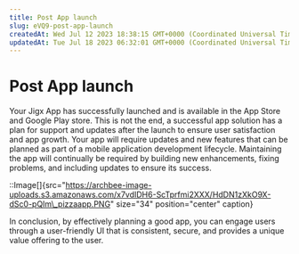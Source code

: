```yaml
---
title: Post App launch
slug: eVQ9-post-app-launch
createdAt: Wed Jul 12 2023 18:38:15 GMT+0000 (Coordinated Universal Time)
updatedAt: Tue Jul 18 2023 06:32:01 GMT+0000 (Coordinated Universal Time)
---
```


# Post App launch

Your Jigx App has successfully launched and is available in the App Store and Google Play store. This is not the end, a successful app solution has a plan for support and updates after the launch to ensure user satisfaction and app growth. Your app will require updates and new features that can be planned as part of a mobile application development lifecycle. Maintaining the app will continually be required by building new enhancements, fixing problems, and including updates to ensure its success.

::Image\[]{src="https://archbee-image-uploads.s3.amazonaws.com/x7vdIDH6-ScTprfmi2XXX/HdDN1zXkO9X-dSc0-pQIm\_pizzaapp.PNG" size="34" position="center" caption}

In conclusion, by effectively planning a good app, you can engage users through a user-friendly UI that is consistent, secure, and provides a unique value offering to the user.
